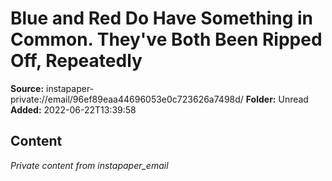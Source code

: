 # Blue and Red Do Have Something in Common. They've Both Been Ripped Off, Repeatedly

**Source:** instapaper-private://email/96ef89eaa44696053e0c723626a7498d/
**Folder:** Unread
**Added:** 2022-06-22T13:39:58




## Content
*Private content from instapaper_email*
